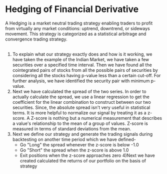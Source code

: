 # Hedging of Financial Derivative

A Hedging is a market neutral trading strategy enabling traders to profit from virtually any market conditions: uptrend, downtrend, or sideways movement. This strategy is categorized as a statistical arbitrage and convergence trading strategy.<br>
<br>
1) To explain what our strategy exactly does and how is it working, we have taken the example of the Indian Market, we have taken a few securities over a specified time interval. Then we have found all the cointegrated pairs of stocks from all the possible pairs of securities by considering all the stocks having p-value less than a certain cut-off. For further analysis, we have identified the security pair with minimum p-value.<br>
2) Next we have calculated the spread of the two series. In order to actually calculate the spread, we use a linear regression to get the coefficient for the linear combination to construct between our two securities. Since, the absolute spread isn't very useful in statistical terms. It is more helpful to normalize our signal by treating it as a z-score. A Z-score is nothing but a numerical measurement that describes a value's relationship to the mean of a group of values. Z-score is measured in terms of standard deviations from the mean.<br>
3) Next we define our strategy and generate the trading signals during backtesting on another time period which we have defined-<br>
   * Go "Long" the spread whenever the z-score is below -1.0
   * Go "Short" the spread when the z-score is above 1.0
   * Exit positions when the z-score approaches zero
4)Next we have created calculated the returns of our portfolio on the basis of strategy
